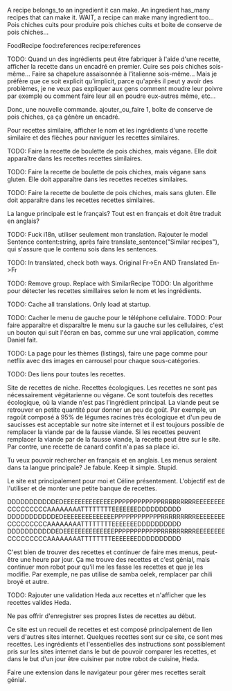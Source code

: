 A recipe belongs_to an ingredient it can make. An ingredient has_many recipes that can make it. WAIT, a recipe can make many ingredient too... Pois chiches cuits pour produire pois chiches cuits et boite de conserve de pois chiches...

FoodRecipe food:references recipe:references

TODO: Quand un des ingrédients peut être fabriquer à l'aide d'une recette, afficher la recette dans un encadré en premier. Cuire ses pois chiches sois-même... Faire sa chapelure assaisonnée à l'italienne sois-même... Mais je préfère que ce soit explicit qu'implicit, parce qu'après il peut y avoir des problèmes, je ne veux pas expliquer aux gens comment moudre leur poivre par exemple ou comment faire leur ail en poudre eux-autres même, etc...

Donc, une nouvelle commande. ajouter_ou_faire 1, boîte de conserve de pois chiches, ça ça génère un encadré.

Pour recettes similaire, afficher le nom et les ingrédients d'une recette similaire et des flèches pour naviguer les recettes similaires.

TODO: Faire la recette de boulette de pois chiches, mais végane. Elle doit apparaître dans les recettes recettes similaires.

TODO: Faire la recette de boulette de pois chiches, mais végane sans gluten. Elle doit apparaître dans les recettes recettes similaires.

TODO: Faire la recette de boulette de pois chiches, mais sans gluten. Elle doit apparaître dans les recettes recettes similaires.

La langue principale est le français? Tout est en français et doit être traduit en anglais?

TODO: Fuck i18n, utiliser seulement mon translation. Rajouter le model Sentence content:string, après faire translate_sentence("Similar recipes"), qui s'assure que le contenu sois dans les sentences.

TODO: In translated, check both ways. Original Fr->En AND Translated En->Fr

TODO: Remove group. Replace with SimilarRecipe
TODO: Un algorithme pour détecter les recettes simillaires selon le nom et les ingrédients.

TODO: Cache all translations. Only load at startup.

TODO: Cacher le menu de gauche pour le téléphone cellulaire.
TODO: Pour faire apparaître et disparaître le menu sur la gauche sur les cellulaires, c'est un bouton qui suit l'écran en bas, comme sur une vrai application, comme Daniel fait.

TODO: La page pour les thèmes (listings), faire une page comme pour netflix avec des images en carrousel pour chaque sous-catégories.

TODO: Des liens pour toutes les recettes.

Site de recettes de niche. Recettes écologiques. Les recettes ne sont pas nécessairement végétarienne ou végane. Ce sont toutefois des recettes écologique, où la viande n'est pas l'ingrédient principal. La viande peut se retrouver en petite quantité pour donner un peu de goût. Par exemple, un ragoût composé à 95% de légumes racines très écologique et d'un peu de saucisses est acceptable sur notre site internet et il est toujours possible de remplacer la viande par de la fausse viande. Si les recettes peuvent remplacer la viande par de la fausse viande, la recette peut être sur le site. Par contre, une recette de canard confit n'a pas sa place ici.

Tu veux pouvoir rechercher en français et en anglais. Les menus seraient dans ta langue principale?
Je fabule. Keep it simple. Stupid.

Le site est principalement pour moi et Céline présentement. L'objectif est de l'utiliser et de monter une petite banque de recettes.

 DDDDDDDDDDDEDEEEEEEEEEEEEEEPPPPPPPPPPPPRRRRRRRRREEEEEEEECCCCCCCCCAAAAAAAATTTTTTTTEEEEEEEDDDDDDDDDD
 DDDDDDDDDDDEDEEEEEEEEEEEEEEPPPPPPPPPPPPRRRRRRRRREEEEEEEECCCCCCCCCAAAAAAAATTTTTTTTEEEEEEEDDDDDDDDDD
 DDDDDDDDDDDEDEEEEEEEEEEEEEEPPPPPPPPPPPPRRRRRRRRREEEEEEEECCCCCCCCCAAAAAAAATTTTTTTTEEEEEEEDDDDDDDDDD

C'est bien de trouver des recettes et continuer de faire mes menus, peut-être une heure par jour. Ça me trouve des recettes et c'est génial, mais continuer mon robot pour qu'il me les fasse les recettes et que je les modifie. Par exemple, ne pas utilise de samba oelek, remplacer par chili broyé et autre.

TODO: Rajouter une validation Heda aux recettes et n'afficher que les recettes valides Heda.

Ne pas offrir d'enregistrer ses propres listes de recettes au début.

Ce site est un recueil de recettes et est composé principalement de lien vers d'autres sites internet.
Quelques recettes sont sur ce site, ce sont mes recettes.
Les ingrédients et l'essentielles des instructions sont possiblement pris sur les sites internet dans le but de pouvoir comparer les recettes, et dans le but d'un jour être cuisiner par notre robot de cuisine, Heda.

Faire une extension dans le navigateur pour gérer mes recettes serait génial.
